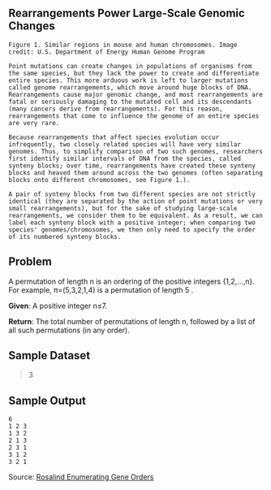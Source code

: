 ## Rearrangements Power Large-Scale Genomic Changes
    Figure 1. Similar regions in mouse and human chromosomes. Image credit: U.S. Department of Energy Human Genome Program

    Point mutations can create changes in populations of organisms from the same species, but they lack the power to create and differentiate entire species. This more arduous work is left to larger mutations called genome rearrangements, which move around huge blocks of DNA. Rearrangements cause major genomic change, and most rearrangements are fatal or seriously damaging to the mutated cell and its descendants (many cancers derive from rearrangements). For this reason, rearrangements that come to influence the genome of an entire species are very rare.

    Because rearrangements that affect species evolution occur infrequently, two closely related species will have very similar genomes. Thus, to simplify comparison of two such genomes, researchers first identify similar intervals of DNA from the species, called synteny blocks; over time, rearrangements have created these synteny blocks and heaved them around across the two genomes (often separating blocks onto different chromosomes, see Figure 1.).

    A pair of synteny blocks from two different species are not strictly identical (they are separated by the action of point mutations or very small rearrangements), but for the sake of studying large-scale rearrangements, we consider them to be equivalent. As a result, we can label each synteny block with a positive integer; when comparing two species' genomes/chromosomes, we then only need to specify the order of its numbered synteny blocks.

## Problem

A permutation of length n is an ordering of the positive integers {1,2,…,n}. For example, π=(5,3,2,1,4) is a permutation of length 5 .

**Given**: A positive integer n≤7.

**Return**: The total number of permutations of length n, followed by a list of all such permutations (in any order).

## Sample Dataset

> 3

## Sample Output
```
6
1 2 3
1 3 2
2 1 3
2 3 1
3 1 2
3 2 1
```
Source: [Rosalind Enumerating Gene Orders](http://rosalind.info/problems/perm/)